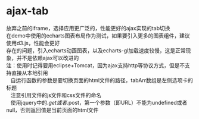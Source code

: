 # ajax-tab<br>
放弃之前的iframe，选择应用更广泛的，性能更好的ajax实现的tab切换<br>
在demo中使用的echarts图表布局作为测试，如果要引入更多的图表组件，建议使用d3.js，性能会更好<br>
存在的问题，引入echarts动画图表，以及echarts-gl加载速度较慢，这是正常现象，并不是依赖ajax可以改进的<br>
注：使用时记得要用eclipse+Tomcat，因为ajax支持http等协议方式，但是不支持直接从本地引用<br>
    自运行函数的参数是要切换页面的html文件的路径，tabArr数组是左侧选项卡的标题 <br>
    注意引用文件的js文件和css文件的命名<br>
    使用jquery中的$.get或者$.post，第一个参数（即URL）不能为undefined或者null，否则返回值是当前页面的html文件

